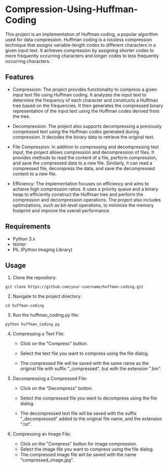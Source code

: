 # Compression-Using-Huffman-Coding

This project is an implementation of Huffman coding, a popular algorithm used for data compression. Huffman coding is a lossless compression technique that assigns variable-length codes to different characters in a given input text. It achieves compression by assigning shorter codes to more frequently occurring characters and longer codes to less frequently occurring characters.

## Features

- Compression: The project provides functionality to compress a given input text file using Huffman coding. It analyzes the input text to determine the frequency of each character and constructs a Huffman tree based on the frequencies. It then generates the compressed binary representation of the input text using the Huffman codes derived from the tree.

- Decompression: The project also supports decompressing a previously compressed text using the Huffman codes generated during compression. It decodes the binary data to retrieve the original text.

- File Compression: In addition to compressing and decompressing text input, the project allows compression and decompression of files. It provides methods to read the content of a file, perform compression, and save the compressed data to a new file. Similarly, it can read a compressed file, decompress the data, and save the decompressed content to a new file.

- Efficiency: The implementation focuses on efficiency and aims to achieve high compression ratios. It uses a priority queue and a binary heap to efficiently construct the Huffman tree and perform the compression and decompression operations. The project also includes optimizations, such as bit-level operations, to minimize the memory footprint and improve the overall performance.

## Requirements

- Python 3.x
- tkinter
- PIL (Python Imaging Library)

## Usage

1. Clone the repository:

```shell
git clone https://github.com/your-username/huffman-coding.git
```
2. Navigate to the project directory:

```shell
cd huffman-coding
```

3. Run the huffman_coding.py file:

```shell
python huffman_coding.py
```
4. Compressing a Text File:

   - Click on the "Compress" button.

   - Select the text file you want to compress using the file dialog.

   - The compressed file will be saved with the same name as the original file with suffix "_compressed", but with the extension ".bin".

5. Decompressing a Compressed File:

   - Click on the "Decompress" button.

   - Select the compressed file you want to decompress using the file dialog.

   - The decompressed text file will be saved with the suffix "_decompressed" added to the original file name, and the extension ".txt".
   
6. Compressing an Image File:

   - Click on the "Compress" button for image compression.
   - Select the image file you want to compress using the file dialog.
   - The compressed image file will be saved with the name "compressed_image.jpg".

